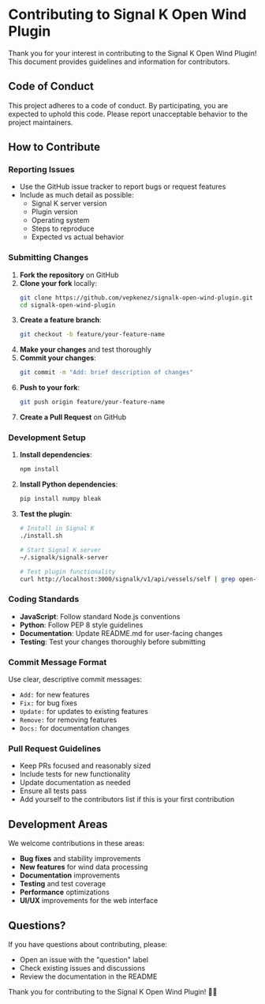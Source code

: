 # Contributing to Signal K Open Wind Plugin

Thank you for your interest in contributing to the Signal K Open Wind Plugin! This document provides guidelines and information for contributors.

## Code of Conduct

This project adheres to a code of conduct. By participating, you are expected to uphold this code. Please report unacceptable behavior to the project maintainers.

## How to Contribute

### Reporting Issues

- Use the GitHub issue tracker to report bugs or request features
- Include as much detail as possible:
  - Signal K server version
  - Plugin version
  - Operating system
  - Steps to reproduce
  - Expected vs actual behavior

### Submitting Changes

1. **Fork the repository** on GitHub
2. **Clone your fork** locally:
   ```bash
   git clone https://github.com/vepkenez/signalk-open-wind-plugin.git
   cd signalk-open-wind-plugin
   ```
3. **Create a feature branch**:
   ```bash
   git checkout -b feature/your-feature-name
   ```
4. **Make your changes** and test thoroughly
5. **Commit your changes**:
   ```bash
   git commit -m "Add: brief description of changes"
   ```
6. **Push to your fork**:
   ```bash
   git push origin feature/your-feature-name
   ```
7. **Create a Pull Request** on GitHub

### Development Setup

1. **Install dependencies**:
   ```bash
   npm install
   ```

2. **Install Python dependencies**:
   ```bash
   pip install numpy bleak
   ```

3. **Test the plugin**:
   ```bash
   # Install in Signal K
   ./install.sh
   
   # Start Signal K server
   ~/.signalk/signalk-server
   
   # Test plugin functionality
   curl http://localhost:3000/signalk/v1/api/vessels/self | grep open-wind
   ```

### Coding Standards

- **JavaScript**: Follow standard Node.js conventions
- **Python**: Follow PEP 8 style guidelines
- **Documentation**: Update README.md for user-facing changes
- **Testing**: Test your changes thoroughly before submitting

### Commit Message Format

Use clear, descriptive commit messages:
- `Add:` for new features
- `Fix:` for bug fixes
- `Update:` for updates to existing features
- `Remove:` for removing features
- `Docs:` for documentation changes

### Pull Request Guidelines

- Keep PRs focused and reasonably sized
- Include tests for new functionality
- Update documentation as needed
- Ensure all tests pass
- Add yourself to the contributors list if this is your first contribution

## Development Areas

We welcome contributions in these areas:

- **Bug fixes** and stability improvements
- **New features** for wind data processing
- **Documentation** improvements
- **Testing** and test coverage
- **Performance** optimizations
- **UI/UX** improvements for the web interface

## Questions?

If you have questions about contributing, please:
- Open an issue with the "question" label
- Check existing issues and discussions
- Review the documentation in the README

Thank you for contributing to the Signal K Open Wind Plugin! 🚢⛵
